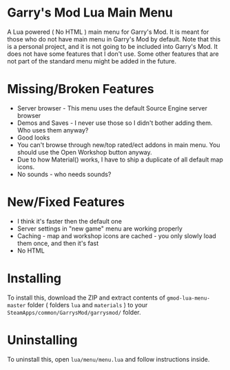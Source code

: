 Garry's Mod Lua Main Menu
=============

A Lua powered ( No HTML ) main menu for Garry's Mod.
It is meant for those who do not have main menu in Garry's Mod by default.
Note that this is a personal project, and it is not going to be included into Garry's Mod.
It does not have some features that I don't use.
Some other features that are not part of the standard menu might be added in the future.

Missing/Broken Features
=============

* Server browser - This menu uses the default Source Engine server browser
* Demos and Saves - I never use those so I didn't bother adding them. Who uses them anyway?
* Good looks
* You can't browse through new/top rated/ect addons in main menu. You should use the Open Workshop button anyway.
* Due to how Material() works, I have to ship a duplicate of all default map icons.
* No sounds - who needs sounds?

New/Fixed Features
=============

* I think it's faster then the default one
* Server settings in "new game" menu are working properly
* Caching - map and workshop icons are cached - you only slowly load them once, and then it's fast
* No HTML

Installing
=============

To install this, download the ZIP and extract contents of ```gmod-lua-menu-master``` folder ( folders ```lua``` and ```materials``` ) to your ```SteamApps/common/GarrysMod/garrysmod/``` folder.

Uninstalling
=============

To uninstall this, open ```lua/menu/menu.lua``` and follow instructions inside.
